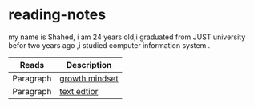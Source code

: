 # reading-notes

my name is Shahed, i am 24 years old,i graduated from JUST  university befor two years ago ,i studied computer information system  .



| Reads      | Description |
| -----------| ----------- |
| Paragraph  |[growth mindset](https://shahedmesleh.github.io/reading-notes/growth-mindset)        
|Paragraph  |[text edtior](https://shahedmesleh.github.io/reading-notes/text-edtior)        |